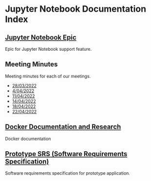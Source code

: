 # Jupyter Notebook Documentation Index

## [Jupyter Notebook Epic](./Jupyter-Notebook-Epic-T1-2022.md)

Epic for Jupyter Notebook support feature.

## Meeting Minutes

Meeting minutes for each of our meetings.

- [28/03/2022](./Meeting%20Minutes/28.3.22.md)
- [4/04/2022](./Meeting%20Minutes/4.4.22.md)
- [11/04/2022](./Meeting%20Minutes/11.4.22.md)
- [14/04/2022](./Meeting%20Minutes/14.4.22.md)
- [18/04/2022](./Meeting%20Minutes/18.4.22.md)
- [22/04/2022](./Meeting%20Minutes/22.4.22.md)

## [Docker Documentation and Research](./Docker-Documentation-Research-T1-2022.md)

Docker documentation

## [Prototype SRS (Software Requirements Specification)](<./Prototype%20SRS%20(Software%20Requirements%20Specification).md>)

Software requirements specification for prototype application.
